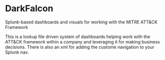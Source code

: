# DarkFalcon
Splunk-based dashboards and visuals for working with the MITRE ATT&amp;CK Framework

This is a lookup file driven system of dashboards helping work with the ATT&CK framework within a company and leveraging it for making business decisions. There is also an xml for adding the custome navigation to your Splunk nav.

